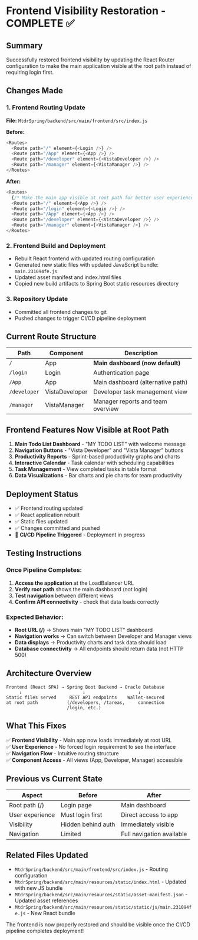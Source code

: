 # Frontend Visibility Restoration - COMPLETE ✅

## Summary
Successfully restored frontend visibility by updating the React Router configuration to make the main application visible at the root path instead of requiring login first.

## Changes Made

### 1. Frontend Routing Update
**File:** `MtdrSpring/backend/src/main/frontend/src/index.js`

**Before:**
```javascript
<Routes>
  <Route path="/" element={<Login />} />
  <Route path="/App" element={<App />} />
  <Route path="/developer" element={<VistaDeveloper />} />
  <Route path="/manager" element={<VistaManager />} />
</Routes>
```

**After:**
```javascript
<Routes>
  {/* Make the main app visible at root path for better user experience */}
  <Route path="/" element={<App />} />
  <Route path="/login" element={<Login />} />
  <Route path="/App" element={<App />} />
  <Route path="/developer" element={<VistaDeveloper />} />
  <Route path="/manager" element={<VistaManager />} />
</Routes>
```

### 2. Frontend Build and Deployment
- Rebuilt React frontend with updated routing configuration
- Generated new static files with updated JavaScript bundle: `main.231094fe.js`
- Updated asset manifest and index.html files
- Copied new build artifacts to Spring Boot static resources directory

### 3. Repository Update
- Committed all frontend changes to git
- Pushed changes to trigger CI/CD pipeline deployment

## Current Route Structure
| Path | Component | Description |
|------|-----------|-------------|
| `/` | App | **Main dashboard (now default)** |
| `/login` | Login | Authentication page |
| `/App` | App | Main dashboard (alternative path) |
| `/developer` | VistaDeveloper | Developer task management view |
| `/manager` | VistaManager | Manager reports and team overview |

## Frontend Features Now Visible at Root Path
1. **Main Todo List Dashboard** - "MY TODO LIST" with welcome message
2. **Navigation Buttons** - "Vista Developer" and "Vista Manager" buttons
3. **Productivity Reports** - Sprint-based productivity graphs and charts
4. **Interactive Calendar** - Task calendar with scheduling capabilities
5. **Task Management** - View completed tasks in table format
6. **Data Visualizations** - Bar charts and pie charts for team productivity

## Deployment Status
- ✅ Frontend routing updated
- ✅ React application rebuilt
- ✅ Static files updated
- ✅ Changes committed and pushed
- 🚀 **CI/CD Pipeline Triggered** - Deployment in progress

## Testing Instructions

### Once Pipeline Completes:
1. **Access the application** at the LoadBalancer URL
2. **Verify root path** shows the main dashboard (not login)
3. **Test navigation** between different views
4. **Confirm API connectivity** - check that data loads correctly

### Expected Behavior:
- **Root URL (/)** → Shows main "MY TODO LIST" dashboard
- **Navigation works** → Can switch between Developer and Manager views
- **Data displays** → Productivity charts and task data should load
- **Database connectivity** → All endpoints should return data (not HTTP 500)

## Architecture Overview
```
Frontend (React SPA) → Spring Boot Backend → Oracle Database
     ↓                       ↓                    ↓
Static files served     REST API endpoints    Wallet-secured
at root path           (/developers, /tareas,     connection
                       /login, etc.)
```

## What This Fixes
✅ **Frontend Visibility** - Main app now loads immediately at root URL  
✅ **User Experience** - No forced login requirement to see the interface  
✅ **Navigation Flow** - Intuitive routing structure  
✅ **Component Access** - All views (App, Developer, Manager) accessible  

## Previous vs Current State
| Aspect | Before | After |
|--------|--------|-------|
| Root path (/) | Login page | Main dashboard |
| User experience | Must login first | Direct access to app |
| Visibility | Hidden behind auth | Immediately visible |
| Navigation | Limited | Full navigation available |

## Related Files Updated
- `MtdrSpring/backend/src/main/frontend/src/index.js` - Routing configuration
- `MtdrSpring/backend/src/main/resources/static/index.html` - Updated with new JS bundle
- `MtdrSpring/backend/src/main/resources/static/asset-manifest.json` - Updated asset references
- `MtdrSpring/backend/src/main/resources/static/static/js/main.231094fe.js` - New React bundle

The frontend is now properly restored and should be visible once the CI/CD pipeline completes deployment!
